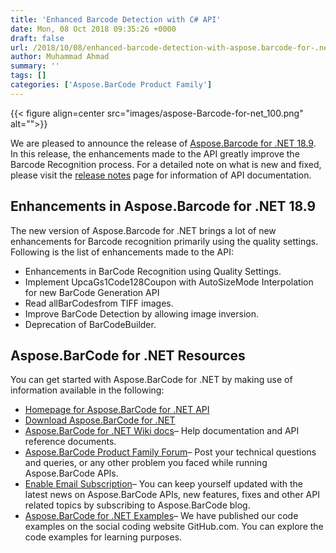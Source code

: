 ```yaml
---
title: 'Enhanced Barcode Detection with C# API'
date: Mon, 08 Oct 2018 09:35:26 +0000
draft: false
url: /2018/10/08/enhanced-barcode-detection-with-aspose.barcode-for-.net-18.9/
author: Muhammad Ahmad
summary: ''
tags: []
categories: ['Aspose.BarCode Product Family']
---
```




{{< figure align=center src="images/aspose-Barcode-for-net_100.png" alt="">}}


We are pleased to announce the release of [Aspose.Barcode for .NET 18.9][1]. In this release, the enhancements made to the API greatly improve the Barcode Recognition process. For a detailed note on what is new and fixed, please visit the [release notes][2] page for information of API documentation.

## Enhancements in Aspose.Barcode for .NET 18.9

The new version of Aspose.Barcode for .NET brings a lot of new enhancements for Barcode recognition primarily using the quality settings. Following is the list of enhancements made to the API:

*   Enhancements in BarCode Recognition using Quality Settings. 
*   Implement UpcaGs1Code128Coupon with AutoSizeMode Interpolation for new BarCode Generation API
*   Read allBarCodesfrom TIFF images.
*   Improve BarCode Detection by allowing image inversion.
*   Deprecation of BarCodeBuilder.

## Aspose.BarCode for .NET Resources

You can get started with Aspose.BarCode for .NET by making use of information available in the following:

*   [Homepage for Aspose.BarCode for .NET API][3]
*   [Download Aspose.BarCode for .NET][4]
*   [Aspose.BarCode for .NET Wiki docs][5]– Help documentation and API reference documents.
*   [Aspose.BarCode Product Family Forum][6]– Post your technical questions and queries, or any other problem you faced while running Aspose.BarCode APIs.
*   [Enable Email Subscription][7]– You can keep yourself updated with the latest news on Aspose.BarCode APIs, new features, fixes and other API related topics by subscribing to Aspose.BarCode blog.
*   [Aspose.BarCode for .NET Examples][8]– We have published our code examples on the social coding website GitHub.com. You can explore the code examples for learning purposes.




[1]: https://www.nuget.org/packages/Aspose.BarCode/18.9.0
[2]: https://docs.aspose.com/barcode/net/aspose-barcode-for-net-18-9-release-notes/
[3]: https://products.aspose.com/barcode/net
[4]: https://www.nuget.org/packages/Aspose.BarCode/
[5]: https://docs.aspose.com/barcode/net/
[6]: https://forum.aspose.com/c/barcode
[7]: https://blog.aspose.com/category/aspose-products/aspose-barcode-product-family/
[8]: https://github.com/aspose-barcode/Aspose.BarCode-for-.NET




